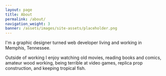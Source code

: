 ```yaml
---
layout: page
title: About
permalink: /about/
navigation_weight: 3
banner: /assets/images/site-assets/placeholder.png
---
```


<p>
I'm a graphic designer turned web developer living and working in Memphis, Tennessee.

Outside of working I enjoy watching old movies, reading books and comics, amateur wood working, being terrible at video games, replica prop construction, and keeping tropical fish.
</p>
